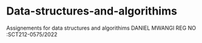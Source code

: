 # Data-structures-and-algorithims
Assignements for data structures and algorithims
DANIEL MWANGI 
REG NO :SCT212-0575/2022
